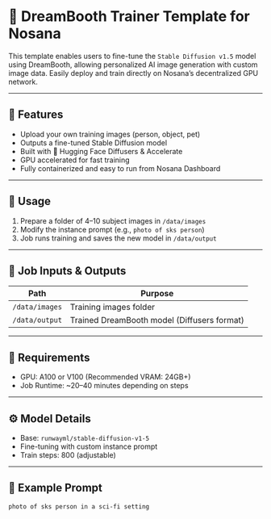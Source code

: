 # 🎨 DreamBooth Trainer Template for Nosana

This template enables users to fine-tune the `Stable Diffusion v1.5` model using DreamBooth, allowing personalized AI image generation with custom image data. Easily deploy and train directly on Nosana’s decentralized GPU network.

---

## 🚀 Features

- Upload your own training images (person, object, pet)
- Outputs a fine-tuned Stable Diffusion model
- Built with 🤗 Hugging Face Diffusers & Accelerate
- GPU accelerated for fast training
- Fully containerized and easy to run from Nosana Dashboard

---

## 🧾 Usage

1. Prepare a folder of 4–10 subject images in `/data/images`
2. Modify the instance prompt (e.g., `photo of sks person`)
3. Job runs training and saves the new model in `/data/output`

---

## 🧪 Job Inputs & Outputs

| Path           | Purpose                                      |
|----------------|----------------------------------------------|
| `/data/images` | Training images folder                       |
| `/data/output` | Trained DreamBooth model (Diffusers format) |

---

## 🧠 Requirements

- GPU: A100 or V100 (Recommended VRAM: 24GB+)
- Job Runtime: ~20–40 minutes depending on steps

---

## ⚙️ Model Details

- Base: `runwayml/stable-diffusion-v1-5`
- Fine-tuning with custom instance prompt
- Train steps: 800 (adjustable)

---

## 📂 Example Prompt

```bash
photo of sks person in a sci-fi setting
